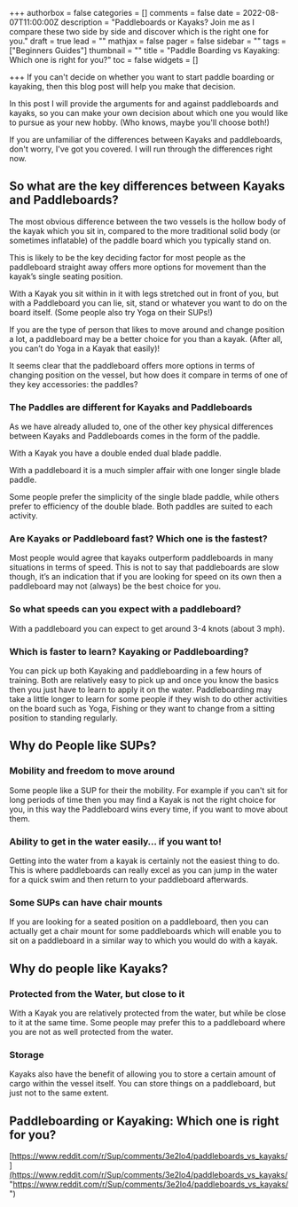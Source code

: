 +++
authorbox = false
categories = []
comments = false
date = 2022-08-07T11:00:00Z
description = "Paddleboards or Kayaks?  Join me as I compare these two side by side and discover which is the right one for you."
draft = true
lead = ""
mathjax = false
pager = false
sidebar = ""
tags = ["Beginners Guides"]
thumbnail = ""
title = "Paddle Boarding vs Kayaking: Which one is right for you?"
toc = false
widgets = []

+++
If you can't decide on whether you want to start paddle boarding or kayaking, then this blog post will help you make that decision.

In this post I will provide the arguments for and against paddleboards and kayaks, so you can make your own decision about which one you would like to pursue as your new hobby. (Who knows, maybe you'll choose both!)

If you are unfamiliar of the differences between Kayaks and paddleboards, don't worry, I've got you covered. I will run through the differences right now.

## So what are the key differences between Kayaks and Paddleboards?

The most obvious difference between the two vessels is the hollow body of the kayak which you sit in, compared to the more traditional solid body (or sometimes inflatable) of the paddle board which you typically stand on.

This is likely to be the key deciding factor for most people as the paddleboard straight away offers more options for movement than the kayak’s single seating position.

With a Kayak you sit within in it with legs stretched out in front of you, but with a Paddleboard you can lie, sit, stand or whatever you want to do on the board itself. (Some people also try Yoga on their SUPs!)

If you are the type of person that likes to move around and change position a lot, a paddleboard may be a better choice for you than a kayak.  (After all, you can’t do Yoga in a Kayak that easily)!

It seems clear that the paddleboard offers more options in terms of changing position on the vessel, but how does it compare in terms of one of they key accessories: the paddles?

### The Paddles are different for Kayaks and Paddleboards

As we have already alluded to, one of the other key physical differences between Kayaks and Paddleboards comes in the form of the paddle.

With a Kayak you have a double ended dual blade paddle.

With a paddleboard it is a much simpler affair with one longer single blade paddle.

Some people prefer the simplicity of the single blade paddle, while others prefer to efficiency of the double blade.  Both paddles are suited to each activity.

### Are Kayaks or Paddleboard fast? Which one is the fastest?

Most people would agree that kayaks outperform paddleboards in many situations in terms of speed.  This is not to say that paddleboards are slow though, it’s an indication that if you are looking for speed on its own then a paddleboard may not (always) be the best choice for you.

### So what speeds can you expect with a paddleboard?

With a paddleboard you can expect to get around 3-4  knots (about 3 mph).

### Which is faster to learn? Kayaking or Paddleboarding?

You can pick up both Kayaking and paddleboarding in a few hours of training.  Both are relatively easy to pick up and once you know the basics then you just have to learn to apply it on the water.  Paddleboarding may take a little longer to learn for some people if they wish to do other activities on the board such as Yoga, Fishing or they want to change from a sitting position to standing regularly.

## Why do People like SUPs?

### Mobility and freedom to move around

Some people like a SUP for their the mobility.  For example if you can't sit for long periods of time then you may find a Kayak is not the right choice for you, in this way the Paddleboard wins every time, if you want to move about them.

### Ability to get in the water easily… if you want to!

Getting into the water from a kayak is certainly not the easiest thing to do.  This is where paddleboards can really excel as you can jump in the water for a quick swim and then return to your paddleboard afterwards.

### Some SUPs can have chair mounts

If you are looking for a seated position on a paddleboard, then you can actually get a chair mount for some paddleboards which will enable you to sit on a paddleboard in a similar way to which you would do with a kayak.

## Why do people like Kayaks?

### Protected from the Water, but close to it

With a Kayak you are relatively protected from the water, but while be close to it at the same time.  Some people may prefer this to a paddleboard where you are not as well protected from the water.

### Storage

Kayaks also have the benefit of allowing you to store a certain amount of cargo within the vessel itself.  You can store things on a paddleboard, but just not to the same extent.

## Paddleboarding or Kayaking: Which one is right for you?

[https://www.reddit.com/r/Sup/comments/3e2lo4/paddleboards_vs_kayaks/](https://www.reddit.com/r/Sup/comments/3e2lo4/paddleboards_vs_kayaks/ "https://www.reddit.com/r/Sup/comments/3e2lo4/paddleboards_vs_kayaks/")